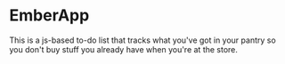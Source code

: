 # EmberApp
This is a js-based to-do list that tracks what you've got in your pantry so you don't buy stuff you already have when you're at the store.
